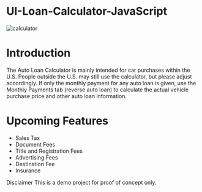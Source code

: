 # UI-Loan-Calculator-JavaScript

![calculator](https://user-images.githubusercontent.com/72680556/188509462-9b0f4433-de59-4775-999b-a3c93b49af15.png)

# Introduction
The Auto Loan Calculator is mainly intended for car purchases within the U.S. People outside the U.S. may still use the calculator, but please adjust accordingly. If only the monthly payment for any auto loan is given, use the Monthly Payments tab (reverse auto loan) to calculate the actual vehicle purchase price and other auto loan information.

# Upcoming Features
- Sales Tax
- Document Fees
- Title and Registration Fees
- Advertising Fees
- Destination Fee
- Insurance

Disclaimer
This is a demo project for proof of concept only.
